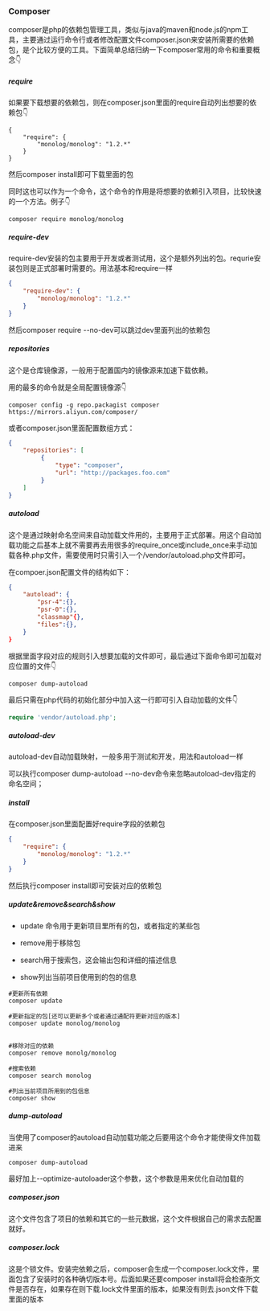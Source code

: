 ### Composer

composer是php的依赖包管理工具，类似与java的maven和node.js的npm工具，主要通过运行命令行或者修改配置文件composer.json来安装所需要的依赖包，是个比较方便的工具。下面简单总结归纳一下composer常用的命令和重要概念👇

##### require

如果要下载想要的依赖包，则在composer.json里面的require自动列出想要的依赖包👇

```
{
    "require": {
        "monolog/monolog": "1.2.*"
    }
}
```

然后composer install即可下载里面的包

同时这也可以作为一个命令，这个命令的作用是将想要的依赖引入项目，比较快速的一个方法。例子👇

```shell
composer require monolog/monolog
```

##### require-dev

require-dev安装的包主要用于开发或者测试用，这个是额外列出的包。requrie安装包则是正式部署时需要的。用法基本和require一样

```json
{
    "require-dev": {
        "monolog/monolog": "1.2.*"
    }
}
```

然后composer require --no-dev可以跳过dev里面列出的依赖包

##### repositories

这个是仓库镜像源，一般用于配置国内的镜像源来加速下载依赖。

用的最多的命令就是全局配置镜像源👇

```shell
composer config -g repo.packagist composer https://mirrors.aliyun.com/composer/
```

或者composer.json里面配置数组方式：

```json
{
    "repositories": [
         {
             "type": "composer",
             "url": "http://packages.foo.com"
         }
    ]
}
```

##### autoload

这个是通过映射命名空间来自动加载文件用的，主要用于正式部署。用这个自动加载功能之后基本上就不需要再去用很多的require_once或include_once来手动加载各种.php文件，需要使用时只需引入一个/vendor/autoload.php文件即可。

在compoer.json配置文件的结构如下：

```json
{
    "autoload": {
        "psr-4":{},
        "psr-0":{},
        "classmap"{},
        "files":{},
    }
}
```

根据里面字段对应的规则引入想要加载的文件即可，最后通过下面命令即可加载对应位置的文件👇

```shell
composer dump-autoload
```

最后只需在php代码的初始化部分中加入这一行即可引入自动加载的文件👇

```php
require 'vendor/autoload.php';
```

##### autoload-dev

autoload-dev自动加载映射，一般多用于测试和开发，用法和autoload一样

可以执行composer dump-autoload --no-dev命令来忽略autoload-dev指定的命名空间；

##### install

在composer.json里面配置好require字段的依赖包

```json
{
    "require": {
        "monolog/monolog": "1.2.*"
    }
}
```

然后执行composer install即可安装对应的依赖包

##### update&remove&search&show

- update 命令用于更新项目里所有的包，或者指定的某些包

- remove用于移除包

- search用于搜索包，这会输出包和详细的描述信息
- show列出当前项目使用到的包的信息

```shell
#更新所有依赖
composer update

#更新指定的包[还可以更新多个或者通过通配符更新对应的版本]
composer update monolog/monolog


#移除对应的依赖
composer remove monolg/monolog

#搜索依赖
composer search monolog

#列出当前项目所用到的包信息
composer show
```

##### dump-autoload

当使用了composer的autoload自动加载功能之后要用这个命令才能使得文件加载进来

```shell
composer dump-autoload
```

最好加上--optimize-autoloader这个参数，这个参数是用来优化自动加载的

##### composer.json

这个文件包含了项目的依赖和其它的一些元数据，这个文件根据自己的需求去配置就好。

##### composer.lock

这是个锁文件。安装完依赖之后，composer会生成一个composer.lock文件，里面包含了安装时的各种确切版本号。后面如果还要composer install将会检查所文件是否存在，如果存在则下载.lock文件里面的版本，如果没有则去.json文件下载里面的版本

